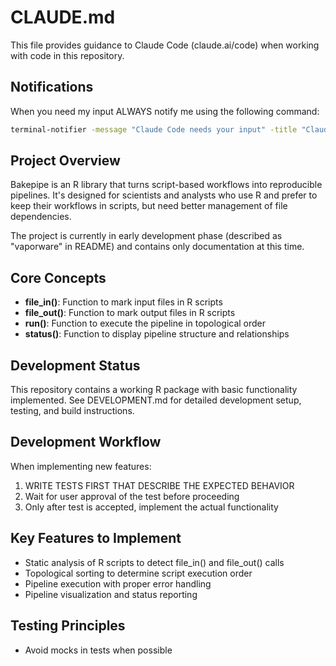 # CLAUDE.md

This file provides guidance to Claude Code (claude.ai/code) when working with code in this repository.

## Notifications

When you need my input ALWAYS notify me using the following command:

```bash
terminal-notifier -message "Claude Code needs your input" -title "Claude Code" -sound "default"
```

## Project Overview

Bakepipe is an R library that turns script-based workflows into reproducible pipelines. It's designed for scientists and analysts who use R and prefer to keep their workflows in scripts, but need better management of file dependencies.

The project is currently in early development phase (described as "vaporware" in README) and contains only documentation at this time.

## Core Concepts

- **file_in()**: Function to mark input files in R scripts
- **file_out()**: Function to mark output files in R scripts
- **run()**: Function to execute the pipeline in topological order
- **status()**: Function to display pipeline structure and relationships

## Development Status

This repository contains a working R package with basic functionality implemented. See DEVELOPMENT.md for detailed development setup, testing, and build instructions.

## Development Workflow

When implementing new features:

1. WRITE TESTS FIRST THAT DESCRIBE THE EXPECTED BEHAVIOR
2. Wait for user approval of the test before proceeding
3. Only after test is accepted, implement the actual functionality

## Key Features to Implement

- Static analysis of R scripts to detect file_in() and file_out() calls
- Topological sorting to determine script execution order
- Pipeline execution with proper error handling
- Pipeline visualization and status reporting

## Testing Principles

- Avoid mocks in tests when possible
